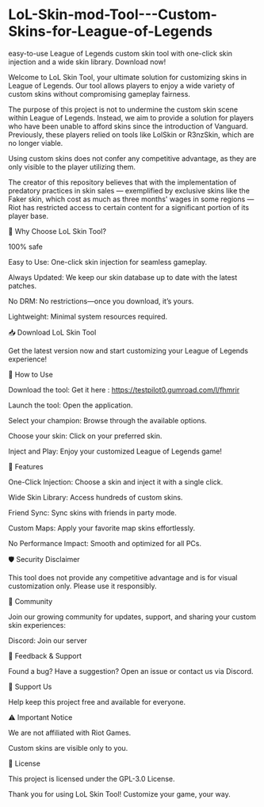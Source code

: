 # LoL-Skin-mod-Tool---Custom-Skins-for-League-of-Legends
easy-to-use League of Legends custom skin tool with one-click skin injection and a wide skin library. Download now!


Welcome to LoL Skin Tool, your ultimate solution for customizing skins in League of Legends. Our tool allows players to enjoy a wide variety of custom skins without compromising gameplay fairness.


The purpose of this project is not to undermine the custom skin scene within League of Legends. Instead, we aim to provide a solution for players who have been unable to afford skins since the introduction of Vanguard. Previously, these players relied on tools like LolSkin or R3nzSkin, which are no longer viable.

Using custom skins does not confer any competitive advantage, as they are only visible to the player utilizing them.

The creator of this repository believes that with the implementation of predatory practices in skin sales — exemplified by exclusive skins like the Faker skin, which cost as much as three months' wages in some regions — Riot has restricted access to certain content for a significant portion of its player base.


🚀 Why Choose LoL Skin Tool?

100% safe

Easy to Use: One-click skin injection for seamless gameplay.

Always Updated: We keep our skin database up to date with the latest patches.

No DRM: No restrictions—once you download, it’s yours.

Lightweight: Minimal system resources required.

📥 Download LoL Skin Tool

Get the latest version now and start customizing your League of Legends experience!

📖 How to Use

Download the tool: Get it here : https://testpilot0.gumroad.com/l/fhmrir

Launch the tool: Open the application.

Select your champion: Browse through the available options.

Choose your skin: Click on your preferred skin.

Inject and Play: Enjoy your customized League of Legends game!

🌟 Features

One-Click Injection: Choose a skin and inject it with a single click.

Wide Skin Library: Access hundreds of custom skins.

Friend Sync: Sync skins with friends in party mode.

Custom Maps: Apply your favorite map skins effortlessly.

No Performance Impact: Smooth and optimized for all PCs.

🛡️ Security Disclaimer

This tool does not provide any competitive advantage and is for visual customization only. Please use it responsibly.

📢 Community

Join our growing community for updates, support, and sharing your custom skin experiences:

Discord: Join our server

💬 Feedback & Support

Found a bug? Have a suggestion? Open an issue or contact us via Discord.

💖 Support Us

Help keep this project free and available for everyone.



⚠️ Important Notice

We are not affiliated with Riot Games.

Custom skins are visible only to you.

📄 License

This project is licensed under the GPL-3.0 License.

Thank you for using LoL Skin Tool! Customize your game, your way.

